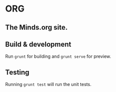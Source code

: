 # ORG
## The Minds.org site.

## Build & development

Run `grunt` for building and `grunt serve` for preview.

## Testing

Running `grunt test` will run the unit tests.
